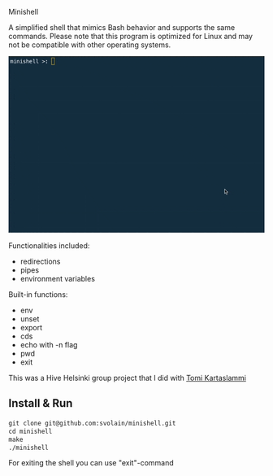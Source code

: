 Minishell

A simplified shell that mimics Bash behavior and supports the same commands. Please note that this program is optimized for Linux and may not be compatible with other operating systems.

![minishell gif](gif/minishell_trimmed-ezgif.com.gif)

Functionalities included:
- redirections
- pipes
- environment variables

Built-in functions:
- env
- unset
- export
- cds
- echo with -n flag
- pwd
- exit

This was a Hive Helsinki group project that I did with [Tomi Kartaslammi](https://github.com/tkartasl)

## Install & Run

```
git clone git@github.com:svolain/minishell.git
cd minishell
make
./minishell
```

For exiting the shell you can use "exit"-command
